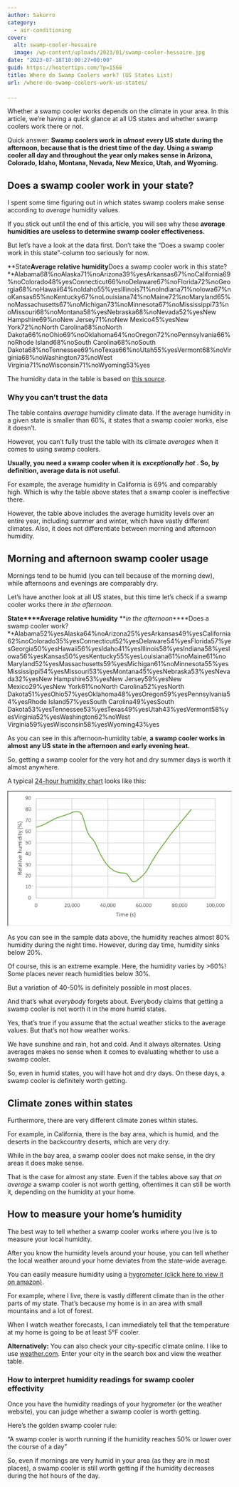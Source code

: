 ```yaml
---
author: Sakurro
category:
  - air-conditioning
cover:
  alt: swamp-cooler-hessaire
  image: /wp-content/uploads/2023/01/swamp-cooler-hessaire.jpg
date: "2023-07-18T10:00:27+00:00"
guid: https://heatertips.com/?p=1568
title: Where do Swamp Coolers work? (US States List)
url: /where-do-swamp-coolers-work-us-states/

---
```

Whether a swamp cooler works depends on the climate in your area. In this article, we’re having a quick glance at all US states and whether swamp coolers work there or not.

Quick answer: **Swamp coolers work in** **_almost_** **every US state during the afternoon, because that is the driest time of the day. Using a swamp cooler all day and throughout the year only makes sense in Arizona, Colorado, Idaho, Montana, Nevada, New Mexico, Utah, and Wyoming.**

## Does a swamp cooler work in your state?

I spent some time figuring out in which states swamp coolers make sense according to _average_ humidity values.

If you stick out until the end of this article, you will see why these **average humidities are useless to determine swamp cooler effectiveness.**

But let’s have a look at the data first. Don’t take the “Does a swamp cooler work in this state”-column too seriously for now.

**State****Average relative humidity****Does a swamp cooler work in this state?**Alabama68%noAlaska71%noArizona39%yesArkansas67%noCalifornia69%noColorado48%yesConnecticut66%noDelaware67%noFlorida72%noGeorgia68%noHawaii64%noIdaho55%yesIllinois71%noIndiana71%noIowa67%noKansas65%noKentucky67%noLouisiana74%noMaine72%noMaryland65%noMassachusetts67%noMichigan73%noMinnesota67%noMississippi73%noMissouri68%noMontana58%yesNebraska68%noNevada52%yesNew Hampshire69%noNew Jersey71%noNew Mexico45%yesNew York72%noNorth Carolina68%noNorth Dakota66%noOhio69%noOklahoma64%noOregon72%noPennsylvania66%noRhode Island68%noSouth Carolina68%noSouth Dakota68%noTennessee69%noTexas66%noUtah55%yesVermont68%noVirginia68%noWashington73%noWest Virginia71%noWisconsin71%noWyoming53%yes

The humidity data in the table is based on [this source](https://www.currentresults.com/Weather/US/annual-average-humidity-by-state.php).

### Why you can’t trust the data

The table contains _average_ humidity climate data. If the average humidity in a given state is smaller than 60%, it states that a swamp cooler works, else it doesn’t.

However, you can’t fully trust the table with its climate _averages_ when it comes to using swamp coolers.

**Usually, you need a swamp cooler when it is** **_exceptionally hot_** **. So, by definition, average data is not useful.**

For example, the average humidity in California is 69% and comparably high. Which is why the table above states that a swamp cooler is ineffective there.

However, the table above includes the average humidity levels over an entire year, including summer and winter, which have vastly different climates. Also, it does not differentiate between morning and afternoon humidity.

## Morning and afternoon swamp cooler usage

Mornings tend to be humid (you can tell because of the morning dew), while afternoons and evenings are comparably dry.

Let’s have another look at all US states, but this time let’s check if a swamp cooler works there _in the afternoon._

**State****Average relative humidity** **_in the afternoon_****Does a swamp cooler work?**Alabama52%yesAlaska64%noArizona25%yesArkansas49%yesCalifornia62%noColorado35%yesConnecticut52%yesDelaware54%yesFlorida57%yesGeorgia50%yesHawaii56%yesIdaho41%yesIllinois58%yesIndiana58%yesIowa56%yesKansas50%yesKentucky55%yesLouisiana61%noMaine61%noMaryland52%yesMassachusetts59%yesMichigan61%noMinnesota55%yesMississippi54%yesMissouri53%yesMontana45%yesNebraska53%yesNevada32%yesNew Hampshire53%yesNew Jersey59%yesNew Mexico29%yesNew York61%noNorth Carolina52%yesNorth Dakota51%yesOhio57%yesOklahoma48%yesOregon59%yesPennsylvania54%yesRhode Island57%yesSouth Carolina49%yesSouth Dakota53%yesTennessee53%yesTexas49%yesUtah43%yesVermont58%yesVirginia52%yesWashington62%noWest Virginia59%yesWisconsin58%yesWyoming43%yes

As you can see in this afternoon-humidity table, **a swamp cooler works in almost any US state in the afternoon and early evening heat.**

So, getting a swamp cooler for the very hot and dry summer days is worth it almost anywhere.

A typical [24-hour humidity chart](https://www.researchgate.net/profile/Johannes-Viljoen) looks like this:

![24-hour humidity chart](/wp-content/uploads/2023/07/24-hour-humidity.png)

As you can see in the sample data above, the humidity reaches almost 80% humidity during the night time. However, during day time, humidity sinks below 20%.

Of course, this is an extreme example. Here, the humidity varies by >60%! Some places never reach humidities below 30%.

But a variation of 40-50% is definitely possible in most places.

And that’s what _everybody_ forgets about. Everybody claims that getting a swamp cooler is not worth it in the more humid states.

Yes, that’s true if you assume that the actual weather sticks to the average values. But that’s not how weather works.

We have sunshine and rain, hot and cold. And it always alternates. Using averages makes no sense when it comes to evaluating whether to use a swamp cooler.

So, even in humid states, you will have hot and dry days. On these days, a swamp cooler is definitely worth getting.

## Climate zones within states

Furthermore, there are very different climate zones within states.

For example, in California, there is the bay area, which is humid, and the deserts in the backcountry deserts, which are very dry.

While in the bay area, a swamp cooler does not make sense, in the dry areas it does make sense.

That is the case for almost any state. Even if the tables above say that _on average_ a swamp cooler is not worth getting, oftentimes it can still be worth it, depending on the humidity at your home.

## How to measure your home’s humidity

The best way to tell whether a swamp cooler works where you live is to measure your local humidity.

After you know the humidity levels around your house, you can tell whether the local weather around your home deviates from the state-wide average.

You can easily measure humidity using a [hygrometer (click here to view it on amazon)](https://www.amazon.com/DOQAUS-Hygrometer-Thermometer-Temperature-Hygrometer-Black/dp/B07ZSF5RC5?crid=1F15PSE8H9GGH&keywords=hygrometer&qid=1689581410&sprefix=hygromete%2Caps%2C177&sr=8-1-spons&sp_csd=d2lkZ2V0TmFtZT1zcF9hdGY&psc=1&linkCode=ll1&tag=heatertips-20&linkId=cba4c204523b5da3a9acc3e05d5ac963&language=en_US&ref_=as_li_ss_tl).

For example, where I live, there is vastly different climate than in the other parts of my state. That’s because my home is in an area with small mountains and a lot of forest.

When I watch weather forecasts, I can immediately tell that the temperature at my home is going to be at least 5°F cooler.

**Alternatively:** You can also check your city-specific climate online. I like to use [weather.com](https://weather.com/). Enter your city in the search box and view the weather table.

### How to interpret humidity readings for swamp cooler effectivity

Once you have the humidity readings of your hygrometer (or the weather website), you can judge whether a swamp cooler is worth getting.

Here’s the golden swamp cooler rule:

“A swamp cooler is worth running if the humidity reaches 50% or lower over the course of a day”

So, even if mornings are very humid in your area (as they are in most places), a swamp cooler is still worth getting if the humidity decreases during the hot hours of the day.
